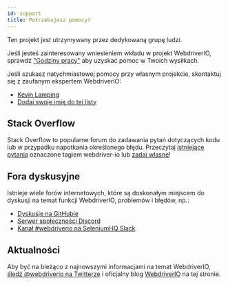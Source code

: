```yaml
---
id: support
title: Potrzebujesz pomocy?
---
```


Ten projekt jest utrzymywany przez dedykowaną grupę ludzi.

Jeśli jesteś zainteresowany wniesieniem wkładu w projekt WebdriverIO, sprawdź ["Godziny pracy"](/blog/2020/07/01/office-hours) aby uzyskać pomoc w Twoich wysiłkach.

Jeśli szukasz natychmiastowej pomocy przy własnym projekcie, skontaktuj się z zaufanym ekspertem WebdriverIO:

- [Kevin Lamping](https://www.codementor.io/@kevinlamping)
- [Dodaj swoje imię do tej listy](https://github.com/webdriverio/webdriverio/edit/master/website/docs/Support.md)

## Stack Overflow

Stack Overflow to popularne forum do zadawania pytań dotyczących kodu lub w przypadku napotkania określonego błędu. Przeczytaj [istniejące pytania](https://stackoverflow.com/questions/tagged/webdriver-io) oznaczone tagiem webdriver-io lub [zadaj własne](https://stackoverflow.com/questions/ask?tags=webdriver-io)!

## Fora dyskusyjne

Istnieje wiele forów internetowych, które są doskonałym miejscem do dyskusji na temat funkcji WebdriverIO, problemów i błędów, np.:

- [Dyskusje na GitHubie](https://github.com/webdriverio/webdriverio/discussions)
- [Serwer społeczności Discord](https://discord.webdriver.io)
- [Kanał #webdriverio na SeleniumHQ Slack](https://join.slack.com/t/seleniumhq/shared_invite/zt-vv33sc0w-VKKQop3WDV_lfrLXGGHvDw)

## Aktualności

Aby być na bieżąco z najnowszymi informacjami na temat WebdriverIO, [śledź @webdriverio na Twitterze](https://twitter.com/webdriverio) i oficjalny blog [WebdriverIO](/blog) na tej stronie.
